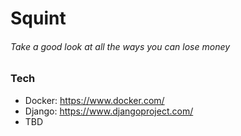 # Squint

###### Take a good look at all the ways you can lose money

### Tech

- Docker: https://www.docker.com/
- Django: https://www.djangoproject.com/
- TBD